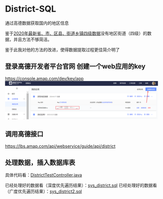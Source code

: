 # District-SQL
通过高德数据获取国内的地区信息


鉴于[2020年最新省、市、区县、街道乡镇四级数据](https://blog.csdn.net/qq_37328871/article/details/111591500)没有地区街道（四级）的数据，并且方法不够简洁。

 鉴于此我对他的方法的改进，使得数据提取过程更佳简介明了


## 登录高德开发者平台官网 创建一个web应用的key
https://console.amap.com/dev/key/app
![img.png](./img.png)

## 调用高德接口
https://lbs.amap.com/api/webservice/guide/api/district

## 处理数据，插入数据库表
具体代码看：[DistrictTestController.java](src%2Fmain%2Fjava%2Fcom%2Fexample%2Fdistrictsql%2FDistrictTestController.java)

已经处理好的数据看（深度优先遍历结果）：[sys_district.sql](sys_district.sql)
已经处理好的数据看（广度优先遍历结果）：[sys_district2.sql](sys_district2.sql)

